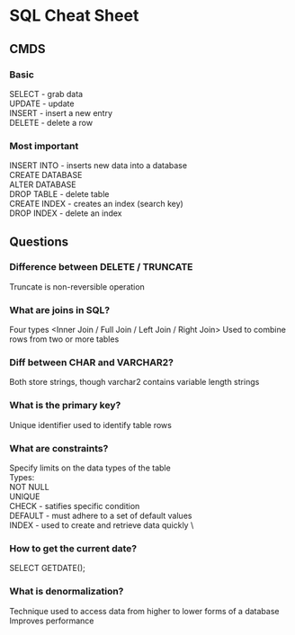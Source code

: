 # SQL Cheat Sheet


## CMDS
### Basic
SELECT		- grab data		\
UPDATE		- update		\
INSERT		- insert a new entry	\
DELETE		- delete a row

### Most important
INSERT INTO		- inserts new data into a database	\
CREATE DATABASE		\
ALTER DATABASE		\
DROP TABLE		- delete table	\
CREATE INDEX		- creates an index (search key) \
DROP INDEX		- delete an index

## Questions

### Difference between DELETE / TRUNCATE
Truncate is non-reversible operation

### What are joins in SQL?
Four types <Inner Join / Full Join / Left Join / Right Join>
Used to combine rows from two or more tables

### Diff between CHAR and VARCHAR2?
Both store strings, though varchar2 contains variable length strings

### What is the primary key?
Unique identifier used to identify table rows

### What are constraints?
Specify limits on the data types of the table \
Types: \
NOT NULL	\
UNIQUE		\
CHECK		- satifies specific condition 			\
DEFAULT		- must adhere to a set of default values	\
INDEX		- used to create and retrieve data quickly	\

### How to get the current date?
SELECT GETDATE();

### What is denormalization?
Technique used to access data from higher to lower forms of a database	\
Improves performance

